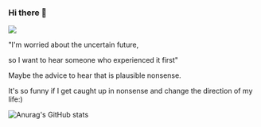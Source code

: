 ### Hi there 👋
<a href="https://www.notion.so/568f4a74b7b545a9a637d171fe5f928e" target="_blank"><img src="https://img.shields.io/badge/Velog-20C997?style=flat-square&logo=Velog&logoColor=FFFFFF"/></a>

"I'm worried about the uncertain future, 

so I want to hear someone who experienced it first"

Maybe the advice to hear that is plausible nonsense.

It's so funny if I get caught up in nonsense and change the direction of my life:)


![Anurag's GitHub stats](https://github-readme-stats.vercel.app/api?username=Sungw00ng&show_icons=true&theme=react)

